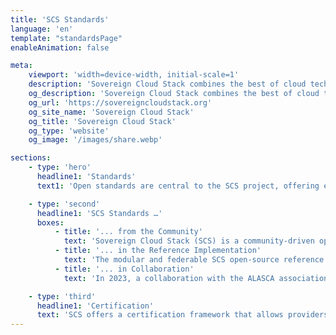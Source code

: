 ```yaml
---
title: 'SCS Standards'
language: 'en'
template: "standardsPage"
enableAnimation: false

meta:
    viewport: 'width=device-width, initial-scale=1'
    description: 'Sovereign Cloud Stack combines the best of cloud technology into one unified standard.'
    og_description: 'Sovereign Cloud Stack combines the best of cloud technology into one unified standard.'
    og_url: 'https://sovereigncloudstack.org'
    og_site_name: 'Sovereign Cloud Stack'
    og_title: 'Sovereign Cloud Stack'
    og_type: 'website'
    og_image: '/images/share.webp'

sections:
    - type: 'hero'
      headline1: 'Standards'
      text1: 'Open standards are central to the SCS project, offering easy access, development, and deployment for all market participants. Standardized interfaces allow applications to be seamlessly migrated or operated across different environments. For Cloud Service Providers, open standards enable compatibility and the creation of a network of federated cloud infrastructures, as advocated by the German Administrative Cloud Strategy. Users retain control over their data and can switch providers without vendor lock-in. Open standards thus promote digital sovereignty and provide the ideal foundation for successful digitalization in both the public and private sectors.'

    - type: 'second'
      headline1: 'SCS Standards …'
      boxes:
          - title: '... from the Community'
            text: 'Sovereign Cloud Stack (SCS) is a community-driven open-source project that unites standards like OpenInfra interoperability guidelines and CNCF Kubernetes conformity.'
          - title: '... in the Reference Implementation'
            text: 'The modular and federable SCS open-source reference implementation automatically integrates all developed standards for IaaS and KaaS across various providers and data centers.'
          - title: '... in Collaboration'
            text: 'In 2023, a collaboration with the ALASCA association was initiated to advance open cloud standards. These standards contribute to underlying upstream projects and can be implemented in vanilla OpenStack or Kubernetes clouds.'

    - type: 'third'
      headline1: 'Certification'
      text: 'SCS offers a certification framework that allows providers to verify and communicate their compliance with the standards. Cloud Service Providers using SCS are automatically tested daily, ensuring transparency. Successful tests grant them SCS compatibility certification. Providers with their own implementations can also become certified by adopting the open standards. In the future, the Forum SCS Standards will take over the examination and awarding of certifications.'
---
```

